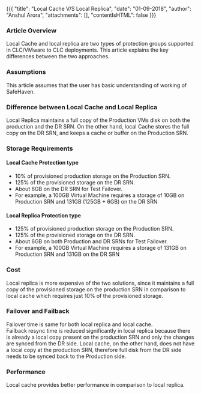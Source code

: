{{{
  "title": "Local Cache V/S Local Replica",
  "date": "01-09-2018",
  "author": "Anshul Arora",
  "attachments": [],
  "contentIsHTML": false
}}}

### Article Overview
Local Cache and local replica are two types of protection groups supported in CLC/VMware to CLC deployments. This article explains the key differences between the two approaches.

### Assumptions
This article assumes that the user has basic understanding of working of SafeHaven.

### Difference between Local Cache and Local Replica
Local Replica maintains a full copy of the Production VMs disk on both the production and the DR SRN. On the other hand, local Cache stores the full copy on the DR SRN, and keeps a cache or buffer on the Production SRN.

### Storage Requirements
#### Local Cache Protection type
* 10% of provisioned production storage on the Production SRN.
* 125% of the provisioned storage on the DR SRN.
* About 6GB on the DR SRN for Test Failover.
* For example, a 100GB Virtual Machine requires a storage of 10GB on Production SRN and 131GB (125GB + 6GB) on the DR SRN

#### Local Replica Protection type
* 125% of provisioned production storage on the Production SRN.
* 125% of the provisioned storage on the DR SRN.
* About 6GB on both Production and DR SRNs for Test Failover.
* For example, a 100GB Virtual Machine requires a storage of 131GB on Production SRN and 131GB on the DR SRN

### Cost
Local replica is more expensive of the two solutions, since it maintains a full copy of the provisioned storage on the production SRN in comparison to local cache which requires just 10% of the provisioned storage.

### Failover and Failback
Failover time is same for both local replica and local cache.   
Failback resync time is reduced significantly in local replica because there is already a local copy present on the production SRN and only the changes are synced from the DR side. Local cache, on the other hand, does not have a local copy at the production SRN, therefore full disk from the DR side needs to be synced back to the Production side. 

### Performance
Local cache provides better performance in comparison to local replica.
